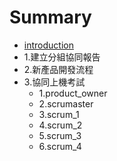 # Summary

* [introduction](README.md)
* 1.建立分組協同報告
* 2.新產品開發流程
* 3.協同上機考試
   * 1.product_owner
   * 2.scrumaster
   * 3.scrum_1
   * 4.scrum_2
   * 5.scrum_3
   * 6.scrum_4


